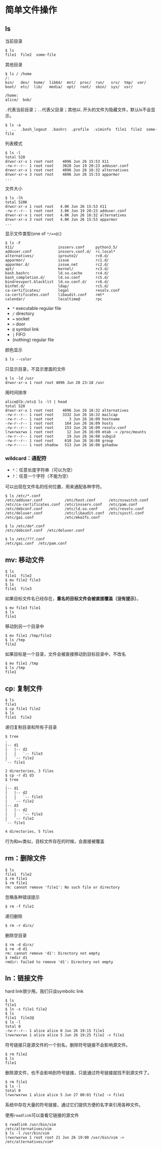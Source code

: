 # 简单文件操作

## ls

当前目录

    $ ls
    file1  file2  some-file

其他目录

    $ ls / /home
    /:
    bin/   dev/  home/  lib64/  mnt/  proc/  run/   srv/  tmp/  var/
    boot/  etc/  lib/   media/  opt/  root/  sbin/  sys/  usr/

    /home:
    alice/  bob/

`.`代表当前目录；`..`代表父目录；其他以`.`开头的文件为隐藏文件，默认ls不会显示。

    $ ls -a
    .  ..  .bash_logout  .bashrc  .profile  .viminfo  file1  file2  some-file

列表模式

    $ ls -l
    total 520
    drwxr-xr-x 1 root root    4096 Jun 26 15:53 X11
    -rw-r--r-- 1 root root    3028 Jun 19 20:23 adduser.conf
    drwxr-xr-x 1 root root    4096 Jun 26 16:32 alternatives
    drwxr-xr-x 3 root root    4096 Jun 26 15:53 apparmor
    ...

文件大小

    $ ls -lh
    total 520K
    drwxr-xr-x 1 root root   4.0K Jun 26 15:53 X11
    -rw-r--r-- 1 root root   3.0K Jun 19 20:23 adduser.conf
    drwxr-xr-x 1 root root   4.0K Jun 26 16:32 alternatives
    drwxr-xr-x 3 root root   4.0K Jun 26 15:53 apparmor
    ...

显示文件类型(one of `*/=>@|`)

    $ ls -F
    X11/                    insserv.conf     python3.5/
    adduser.conf            insserv.conf.d/  rc.local*
    alternatives/           iproute2/        rc0.d/
    apparmor/               issue            rc1.d/
    apparmor.d/             issue.net        rc2.d/
    apt/                    kernel/          rc3.d/
    bash.bashrc             ld.so.cache      rc4.d/
    bash_completion.d/      ld.so.conf       rc5.d/
    bindresvport.blacklist  ld.so.conf.d/    rc6.d/
    binfmt.d/               ldap/            rcS.d/
    ca-certificates/        legal            resolv.conf
    ca-certificates.conf    libaudit.conf    rmt*
    calendar/               localtime@       rpc

- `*` executable regular file
- `/` directory
- `=` socket
- `>` door
- `@` symbol link
- `|` FIFO
- (nothing) regular file

颜色显示

    $ ls --color

只显示目录，不显示里面的文件

    $ ls -ld /usr
    drwxr-xr-x 1 root root 4096 Jun 20 23:18 /usr

用时间排序

    alice@lb:/etc$ ls -lt | head
    total 520
    drwxr-xr-x 1 root root    4096 Jun 26 16:32 alternatives
    -rw-r--r-- 1 root root    3332 Jun 26 16:32 mailcap
    -rw-r--r-- 1 root root       3 Jun 26 16:09 hostname
    -rw-r--r-- 1 root root     164 Jun 26 16:09 hosts
    -rw-r--r-- 1 root root     153 Jun 26 16:09 resolv.conf
    lrwxrwxrwx 1 root root      12 Jun 26 16:09 mtab -> /proc/mounts
    -rw-r--r-- 1 root root      19 Jun 26 16:08 subgid
    -rw-r--r-- 1 root root     610 Jun 26 16:08 group
    -rw-r----- 1 root shadow   513 Jun 26 16:08 gshadow

### wildcard：通配符

- `*`：任意长度字符串（可以为空）
- `?`：任意一个字符（不能为空）

可以出现在文件名的任何位置，用来通配各种字符。

    $ ls /etc/*.conf
    /etc/adduser.conf          /etc/host.conf      /etc/nsswitch.conf
    /etc/ca-certificates.conf  /etc/insserv.conf   /etc/pam.conf
    /etc/debconf.conf          /etc/ld.so.conf     /etc/resolv.conf
    /etc/deluser.conf          /etc/libaudit.conf  /etc/sysctl.conf
    /etc/gai.conf              /etc/mke2fs.conf

    $ ls /etc/de*.conf
    /etc/debconf.conf  /etc/deluser.conf

    $ ls /etc/???.conf
    /etc/gai.conf  /etc/pam.conf

## mv: 移动文件

    $ ls
    file1  file2
    $ mv file2 file3
    $ ls
    file1  file3

如果目标文件名已经存在，**重名的目标文件会被直接覆盖（没有提示）**。

    $ mv file3 file1
    $ ls
    file1

移动到另一个目录中

    $ mv file1 /tmp/file2
    $ ls /tmp
    file2

如果目标是一个目录，文件会被直接移动到目标目录中，不改名

    $ mv file1 /tmp
    $ ls /tmp
    file1

## cp: 复制文件

    $ ls
    file1
    $ cp file1 file2
    $ ls
    file1  file2

递归复制目录和所有子目录

    $ tree
    .
    |-- d1
    |   |-- d2
    |   |   `-- file3
    |   `-- file2
    `-- file1
    
    2 directories, 3 files
    $ cp -r d1 d3
    $ tree
    .
    |-- d1
    |   |-- d2
    |   |   `-- file3
    |   `-- file2
    |-- d3
    |   |-- d2
    |   |   `-- file3
    |   `-- file2
    `-- file1
    
    4 directories, 5 files

行为和`mv`类似，目标文件存在的时候，会直接被覆盖

## rm：删除文件

    $ ls
    file1  file2
    $ rm file1
    $ rm file1
    rm: cannot remove 'file1': No such file or directory

忽略各种错误提示

    $ rm -f file1

递归删除

    $ rm -r dirx/

删除空目录

    $ rm -d dirx/
    $ rm -d d1
    rm: cannot remove 'd1': Directory not empty
    $ rmdir d1
    rmdir: failed to remove 'd1': Directory not empty

## ln：链接文件

hard link很少用。我们只谈symbolic link

    $ ls
    file1
    $ ln -s file1 file2
    $ ls
    file1  file2@
    $ ls -l
    total 0
    -rw-r--r-- 1 alice alice 0 Jun 26 19:15 file1
    lrwxrwxrwx 1 alice alice 5 Jun 26 19:25 file2 -> file1

符号链接只是源文件的一个别名，删除符号链接不会影响源文件。

    $ rm file2
    $ ls
    file1

删除源文件，也不会影响到符号链接，只是通过符号链接就找不到源文件了。

    $ rm file1
    $ ls -l
    total 0
    lrwxrwxrwx 1 alice alice 5 Jun 27 00:01 file2 -> file1

系统中存在大量的符号链接，通过它们提供方便的名字来引用各种文件。

使用`readlink`可以查看它链接的源文件

    $ readlink /usr/bin/vim
    /etc/alternatives/vim
    $ ls -l /usr/bin/vim
    lrwxrwxrwx 1 root root 21 Jun 26 19:00 /usr/bin/vim -> /etc/alternatives/vim*

